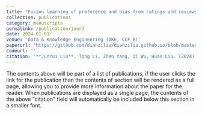 ```yaml
---
title: "Fusion learning of preference and bias from ratings and reviews foritem recommendation"
collection: publications
category: manuscripts
permalink: /publication/jour3
date: 2024-01-01
venue: 'Data & Knowledge Engineering (DKE, CCF B)'
paperurl: 'https://github.com/dianziliu/dianziliu.github.io/blob/master/files/[4][DKE24]PBFL.pdf'
codeurl: ''
citation: '**Junrui Liu**, Tong Li, Zhen Yang, Di Wu, Huan Liu. (2024). &quot;Fusion learning of preference and bias from ratings and reviews foritem recommendation.&quot; <i>Data & Knowledge Engineering</i>. 150:102283.'
---
```

The contents above will be part of a list of publications, if the user clicks the link for the publication than the contents of section will be rendered as a full page, allowing you to provide more information about the paper for the reader. When publications are displayed as a single page, the contents of the above "citation" field will automatically be included below this section in a smaller font.
